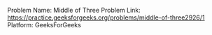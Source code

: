 Problem Name: Middle of Three
Problem Link: https://practice.geeksforgeeks.org/problems/middle-of-three2926/1
Platform: GeeksForGeeks
